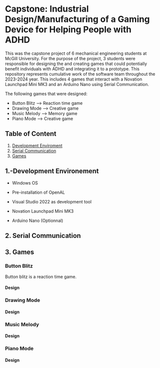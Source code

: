 # Capstone: Industrial Design/Manufacturing of a Gaming Device for Helping People with ADHD
This was the capstone project of 6 mechanical engineering students at McGill University. For the purpose of the project, 3 students were responsible for designing the and creating games that could potentially benefit individuals with ADHD and integrating it to a prototype. This repository represents cumulative work of the software team throughout the 2023-2024 year.
This includes 4 games that interact with a Novation Launchpad Mini MK3 and an Arduino Nano using Serial Communication.

The following games that were designed:
- Button Blitz --> Reaction time game
- Drawing Mode --> Creative game
- Music Melody --> Memory game
- Piano Mode   --> Creative game

## Table of Content
1. [Development Enviroment](##1.-development-environment)
2. [Serial Communication](##2.-serial-communication)
3. [Games](##3.-games)

## 1.-Development Environement
- Windows OS
- Pre-installation of OpenAL
- Visual Studio 2022 as development tool
- Novation Launchpad Mini MK3

- Arduino Nano (Optionnal)
## 2. Serial Communication
## 3. Games
### Button Blitz
Button blitz is a reaction time game.
#### Design
### Drawing Mode
#### Design
### Music Melody
#### Design
### Piano Mode
#### Design




 
